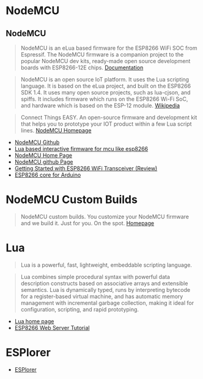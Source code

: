 # NodeMCU

## NodeMCU

> NodeMCU is an eLua based firmware for the ESP8266 WiFi SOC from Espressif. The NodeMCU firmware is a companion project to the popular NodeMCU dev kits, ready-made open source development boards with ESP8266-12E chips. [Documentation](https://nodemcu.readthedocs.io/en/master/)

> NodeMCU is an open source IoT platform. It uses the Lua scripting language. It is based on the eLua project, and built on the ESP8266 SDK 1.4. It uses many open source projects, such as lua-cjson, and spiffs. It includes firmware which runs on the ESP8266 Wi-Fi SoC, and hardware which is based on the ESP-12 module. [Wikipedia](https://en.wikipedia.org/wiki/NodeMCU)

> Connect Things EASY. An open-source firmware and development kit that helps you to prototype your IOT product within a few Lua script lines. [NodeMCU Homepage](http://nodemcu.com/index_en.html)

- [NodeMCU Github](https://github.com/nodemcu/)
- [Lua based interactive firmware for mcu like esp8266](https://github.com/nodemcu/nodemcu-firmware)
- [NodeMCU Home Page](http://nodemcu.com/index_en.html)
- [NodeMCU github Page](https://github.com/nodemcu)
- [Getting Started with ESP8266 WiFi Transceiver (Review)](http://randomnerdtutorials.com/getting-started-with-esp8266-wifi-transceiver-review/)
- [ESP8266 core for Arduino](https://github.com/esp8266/Arduino)

# NodeMCU Custom Builds

> NodeMCU custom builds. You customize your NodeMCU firmware and we build it. Just for you. On the spot. [Homepage](http://nodemcu-build.com/)

# Lua

> Lua is a powerful, fast, lightweight, embeddable scripting language.

> Lua combines simple procedural syntax with powerful data description constructs based on associative arrays and extensible semantics. Lua is dynamically typed, runs by interpreting bytecode for a register-based virtual machine, and has automatic memory management with incremental garbage collection, making it ideal for configuration, scripting, and rapid prototyping.

- [Lua home page](http://www.lua.org/)
- [ESP8266 Web Server Tutorial](http://randomnerdtutorials.com/esp8266-web-server/)


# ESPlorer

- [ESPlorer](http://esp8266.ru/esplorer-latest/?f=ESPlorer.zip)
